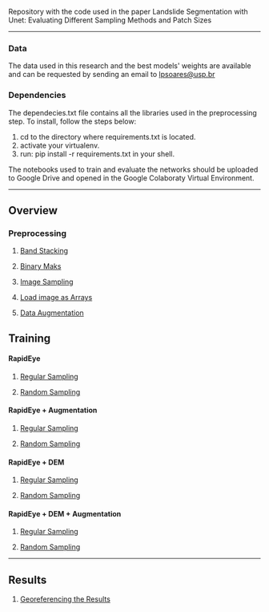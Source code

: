  Repository with the code used in the paper Landslide Segmentation with Unet: Evaluating Different Sampling Methods and Patch Sizes

---

### Data

The data used in this research and the best models' weights are available and can be requested by sending an email to lpsoares@usp.br


### Dependencies

The dependecies.txt file contains all the libraries used in the preprocessing step. To install, follow the steps below:

1. cd to the directory where requirements.txt is located.
2. activate your virtualenv.
3. run: pip install -r requirements.txt in your shell.

The notebooks used to train and evaluate the networks should be uploaded to Google Drive and opened in the Google Colaboraty Virtual Environment. 

---

## Overview

### Preprocessing

1. [Band Stacking](https://github.com/lpsmlgeobr/Landslide_segmentation_with_unet/blob/master/notebooks/0_%20BandStacking.ipynb)

2. [Binary Maks](https://github.com/lpsmlgeobr/Landslide_segmentation_with_unet/blob/master/notebooks/1_generate_binary_mask.ipynb)

3. [Image Sampling](https://github.com/lpsmlgeobr/Landslide_segmentation_with_unet/blob/master/notebooks/2_Sampling_images.ipynb)

4. [Load image as Arrays](https://github.com/lpsmlgeobr/Landslide_segmentation_with_unet/blob/master/notebooks/4_load_images_as_arrays.ipynb)

5. [Data Augmentation](https://github.com/lpsmlgeobr/Landslide_segmentation_with_unet/blob/master/notebooks/5_data_augmentation.ipynb)

## Training

#### RapidEye

1. [Regular Sampling](https://github.com/lpsmlgeobr/Landslide_segmentation_with_unet/blob/master/notebooks/Training_regular_RapidEye.ipynb)

2. [Random Sampling](https://github.com/lpsmlgeobr/Landslide_segmentation_with_unet/blob/master/notebooks/Training_random_RapidEye.ipynb)


#### RapidEye + Augmentation

1. [Regular Sampling](https://github.com/lpsmlgeobr/Landslide_segmentation_with_unet/blob/master/notebooks/Training_regular_RapidEye%2BAugmentation.ipynb)

2. [Random Sampling](https://github.com/lpsmlgeobr/Landslide_segmentation_with_unet/blob/master/notebooks/Training_random_RapidEye%2BAugmentation.ipynb)


#### RapidEye + DEM

1. [Regular Sampling](https://github.com/lpsmlgeobr/Landslide_segmentation_with_unet/blob/master/notebooks/Training_regular_RapidEye%2BDEM.ipynb)

2. [Random Sampling](https://github.com/lpsmlgeobr/Landslide_segmentation_with_unet/blob/master/notebooks/Training_random_RapidEye%2BDEM.ipynb)

#### RapidEye + DEM + Augmentation

1. [Regular Sampling](https://github.com/lpsmlgeobr/Landslide_segmentation_with_unet/blob/master/notebooks/Training_regular_RapidEye%2BDEM%2BAugmentation.ipynb)

2. [Random Sampling](https://github.com/lpsmlgeobr/Landslide_segmentation_with_unet/blob/master/notebooks/Training_random_RapidEye%2BDEM%2BAugmentation.ipynb)

---

## Results

1. [Georeferencing the Results](https://github.com/lpsmlgeobr/Landslide_segmentation_with_unet/blob/master/notebooks/Georeferencing_the_results.ipynb)
 




